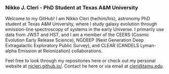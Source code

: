 ### Nikko J. Cleri - PhD Student at Texas A&M University

Welcome to my GitHub! I am Nikko Cleri (he/him/his), astronomy PhD student at Texas A&M University, where I study galaxy evolution through emission-line spectroscopy of systems in the early Universe. I primarily use data from JWST and HST, and I am a member of the CEERS (Cosmic Evolution Early Release Science), NGDEEP (Next Generation Deep Extragalactic Exploratory Public Survey), and CLEAR (CANDELS Lyman-alpha Emission at Reionization) collaborations. 

Feel free to look through my repositories here or check out my personal website at [njcleri.github.io/](https://njcleri.github.io/). Contact he here or via email at cleri@tamu.edu.

<!--
**njcleri/njcleri** is a ✨ _special_ ✨ repository because its `README.md` (this file) appears on your GitHub profile.

Here are some ideas to get you started:

- 🌱 I’m currently learning ...
- 👯 I’m looking to collaborate on ...
- 🤔 I’m looking for help with ...
- 💬 Ask me about ...
- ⚡ Fun fact: ...
-->
